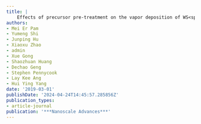 ```yaml
---
title: |
    Effects of precursor pre-treatment on the vapor deposition of WS<span>2</span> monolayers
authors:
- Mei Er Pam
- Yumeng Shi
- Junping Hu
- Xiaoxu Zhao
- admin
- Xue Gong
- Shaozhuan Huang
- Dechao Geng
- Stephen Pennycook
- Lay Kee Ang
- Hui Ying Yang
date: '2019-03-01'
publishDate: '2024-04-24T14:45:57.285856Z'
publication_types:
- article-journal
publication: '***Nanoscale Advances***'
---
```

